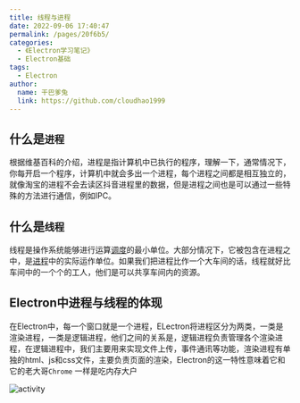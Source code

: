 ```yaml
---
title: 线程与进程
date: 2022-09-06 17:40:47
permalink: /pages/20f6b5/
categories:
  - 《Electron学习笔记》
  - Electron基础
tags:
  - Electron
author: 
  name: 干巴爹兔
  link: https://github.com/cloudhao1999
---
```

## 什么是`进程`

根据维基百科的介绍，进程是指计算机中已执行的程序，理解一下，通常情况下，你每开启一个程序，计算机中就会多出一个进程，每个进程之间都是相互独立的，就像淘宝的进程不会去读区抖音进程里的数据，但是进程之间也是可以通过一些特殊的方法进行通信，例如IPC。

## 什么是`线程`

线程是操作系统能够进行运算[调度](https://zh.wikipedia.org/wiki/调度)的最小单位。大部分情况下，它被包含在进程之中，是[进程](https://zh.wikipedia.org/wiki/进程)中的实际运作单位。如果我们把进程比作一个大车间的话，线程就好比车间中的一个个的工人，他们是可以共享车间内的资源。

<!-- more -->

## Electron中进程与线程的体现

在Electron中，每一个窗口就是一个进程，ELectron将进程区分为两类，一类是渲染进程，一类是逻辑进程，他们之间的关系是，逻辑进程负责管理各个渲染进程，在逻辑进程中，我们主要用来实现文件上传，事件通讯等功能，渲染进程有单独的html、js和css文件，主要负责页面的渲染，Electron的这一特性意味着它和它的老大哥`Chrome` 一样是吃内存大户

![activity](https://git.poker/cloudhao1999/image-hosting/blob/master/20220906/image-(2).33b3vas4bjm0.webp?raw=true)